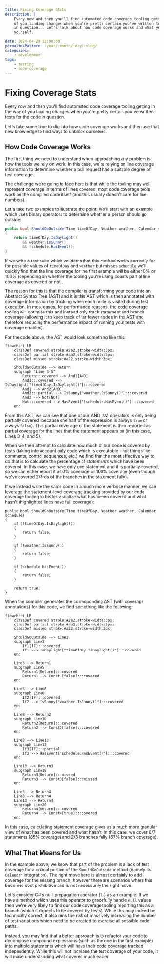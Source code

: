 ```yaml
---
title: Fixing Coverage Stats
description: |
    Every now and then you'll find automated code coverage tooling getting in the way
    of you landing changes when you're pretty certain you've written tests for the code
    in question... Let's talk about how code coverage works and what you can do to unblock
    yourself.

date: 2024-04-29 12:00:00
permalinkPattern: :year/:month/:day/:slug/
categories:
    - development
tags:
    - testing
    - code-coverage
---
```


# Fixing Coverage Stats
Every now and then you'll find automated code coverage tooling getting in the way
of you landing changes when you're pretty certain you've written tests for the code
in question.

Let's take some time to dig into how code coverage works and then use that new knowledge
to find ways to unblock ourselves.

<!-- more -->

## How Code Coverage Works
The first thing we need to understand when approaching any problem is how the tools
we rely on work. In this case, we're relying on line coverage information to determine
whether a pull request has a suitable degree of test coverage.

The challenge we're going to face here is that while the tooling may well represent
coverage in terms of lines covered, most code coverage tools work on the compiled code itself
(and this usually doesn't care for line numbers).

Let's take two examples to illustrate the point. We'll start with an example which
uses binary operators to determine whether a person should go outside:

```csharp
public bool ShouldGoOutside(Time timeOfDay, Weather weather, Calendar schedule)
{
    return timeOfDay.IsDaylight()
        && weather.IsSunny()
        && !schedule.HasEvent();
}
```

If we write a test suite which validates that this method works correctly for for possible
values of `timeOfDay` and `weather` but misses `schudule` we'll quickly find that the line
coverage for the first example will be either 0% or 100% (depending on whether the tooling
you're using counts partial line coverage as covered or not).

The reason for this is that the compiler is transforming your code into an Abstract Syntax
Tree (AST) and it is this AST which is then annotated with coverage information by tracking
when each node is visited during test execution. In most cases, for performance reasons, the
code coverage tooling will optimize this and instead only track statement and branch coverage
(allowing it to keep track of far fewer nodes in the AST and therefore reducing the performance
impact of running your tests with coverage enabled).

For the code above, the AST would look something like this:

```mermaid A diagram showing the AST for the one-line version of the ShouldGoOutside method.
flowchart LR
    classDef covered stroke:#2a2,stroke-width:3px;
    classDef partial stroke:#aa2,stroke-width:3px;
    classDef missed stroke:#a22,stroke-width:3px;

    ShouldGoOutside --> Return
    subgraph "Line 3-5"
        Return:::covered --> And1[AND]
        And1:::covered --> IsDaylight["timeOfDay.IsDaylight()"]:::covered
        And1 --> And2[AND]
        And2:::partial --> IsSunny["weather.IsSunny()"]:::covered
        And2 --> Not[NOT]
        Not:::covered --> HasEvent["!schedule.HasEvent()"]:::covered
    end
```

From this AST, we can see that one of our AND (`&&`) operators is only being partially
covered (because one half of the expression is always `true` or always `false`). This
partial coverage of the statement is then reported as partial coverage for the lines
that the statement appears on (in this case, Lines 3, 4, and 5).

When we then attempt to calculate how much of our code is covered by tests (taking into account only
code which is executable - not things like comments, control sequences, etc.) we find that the most
effective way to do that is to calculate the percentage of *statements* which have been covered.
In this case, we have only one statement and it is partially covered, so we can either report it as
0% coverage or 100% coverage (even though we've covered 2/3rds of the branches in the statement fully).

If we instead write the same code in a much more verbose manner, we can leverage the
statement-level coverage tracking provided by our code coverage tooling to better visualize
what has beeen covered and what hasn't (highlighted lines have full coverage):

```csharp{3,5,8,10,18}
public bool ShouldGoOutside(Time timeOfDay, Weather weather, Calendar schedule)
{
    if (!timeOfDay.IsDaylight())
    {
        return false;
    }

    if (!weather.IsSunny())
    {
        return false;
    }

    if (schedule.HasEvent())
    {
        return false;
    }

    return true;
}
```

When the compiler generates the corresponding AST (with coverage annotations) for this code,
we find something like the following:

```mermaid A diagram showing the AST for the verbose version of the ShouldGoOutside method.
flowchart LR
    classDef covered stroke:#2a2,stroke-width:3px;
    classDef partial stroke:#aa2,stroke-width:3px;
    classDef missed stroke:#a22,stroke-width:3px;

    ShouldGoOutside --> Line3
    subgraph Line3
        If1[IF]:::covered
        If1 --> IsDaylight["timeOfDay.IsDaylight()"]:::covered
    end

    Line3 --> Return1
    subgraph Line5
        Return1[Return]:::covered
        Return1 --> Const1[false]:::covered
    end

    Line3 --> Line8
    subgraph Line8
        If2[IF]:::covered
        If2 --> IsSunny["weather.IsSunny()"]:::covered
    end

    Line8 --> Return2
    subgraph Line10
        Return2[Return]:::covered
        Return2 --> Const2[false]:::covered
    end

    Line8 --> Line13
    subgraph Line13
        If3[IF]:::partial
        If3 --> HasEvent["schedule.HasEvent()"]:::covered
    end

    Line13 --> Return3
    subgraph Line18
        Return3[Return]:::missed
        Return3 --> Const3[false]:::missed
    end

    Line3 --> Return4
    Line8 --> Return4
    Line13 --> Return4
    subgraph Line20
        Return4[Return]:::covered
        Return4 --> Const4[true]:::covered
    end
```

In this case, calculating statement coverage gives us a much more granular view of what has been
covered and what hasn't. In this case, we cover 6/7 statements (85% coverage) and 2/3 branches fully
(67% branch coverage).

## What That Means for Us
In the example above, we know that part of the problem is a lack of test coverage for a critical portion
of the `ShouldGoOutside` method (namely its `Calendar` integration). The right move here is almost certainly
to add coverage for the missing branch, however there are scenarios where this becomes cost prohibitive and
is not necessarily the right move.

Let's consider C#'s null-propagation operator (`?.`) as an example. If we have a method which uses this operator
to gracefully handle `null` values then we're very likely to find our code coverage tooling reporting this as a
branch (which it expects to be covered by tests). While this may indeed be technically correct, it also runs the
risk of massively increasing the number of test variations which need to be created to exercise all possible code
paths.

Instead, you may find that a better approach is to refactor your code to decompose compound expressions (such as
the one in the first example) into multiple statements which will have their code coverage tracked independently.
While this will not increase the test coverage of your code, it will make understanding what covered much easier.
